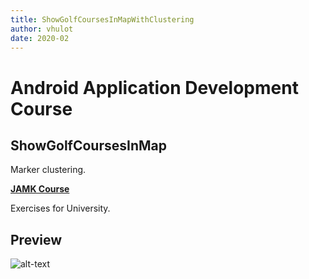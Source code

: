 ```yaml
---
title: ShowGolfCoursesInMapWithClustering
author: vhulot
date: 2020-02
---
```


# Android Application Development Course

## ShowGolfCoursesInMap

Marker clustering.

[**JAMK Course**](http://ttow0625.pages.labranet.jamk.fi/android-application-development/)

Exercises for University.

## Preview

![alt-text](img/Screenrecorder-2020-02-17-16-20-43-838.gif "Preview for Show Golf Courses In Map With Clustering")
